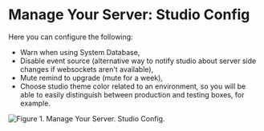 # Manage Your Server: Studio Config

Here you can configure the following:

- Warn when using System Database,
- Disable event source (alternative way to notify studio about server side changes if websockets aren't available),
- Mute remind to upgrade (mute for a week),
- Choose studio theme color related to an environment, so you will be able to easily distinguish between production and testing boxes, for example.

![Figure 1. Manage Your Server. Studio Config.](images/manage_your_server-studio_config-1.png)
